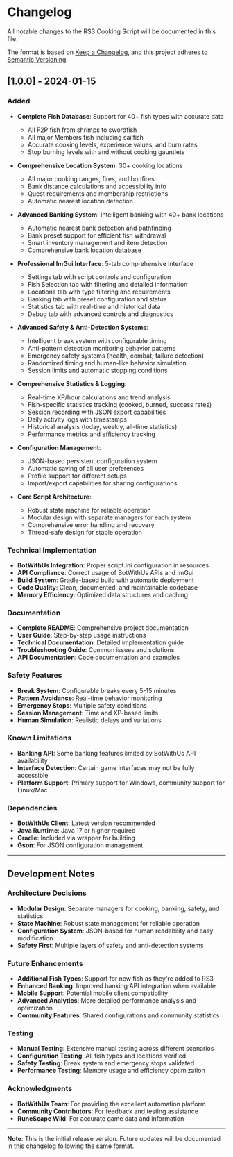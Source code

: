# Changelog

All notable changes to the RS3 Cooking Script will be documented in this file.

The format is based on [Keep a Changelog](https://keepachangelog.com/en/1.0.0/),
and this project adheres to [Semantic Versioning](https://semver.org/spec/v2.0.0.html).

## [1.0.0] - 2024-01-15

### Added
- **Complete Fish Database**: Support for 40+ fish types with accurate data
  - All F2P fish from shrimps to swordfish
  - All major Members fish including sailfish
  - Accurate cooking levels, experience values, and burn rates
  - Stop burning levels with and without cooking gauntlets

- **Comprehensive Location System**: 30+ cooking locations
  - All major cooking ranges, fires, and bonfires
  - Bank distance calculations and accessibility info
  - Quest requirements and membership restrictions
  - Automatic nearest location detection

- **Advanced Banking System**: Intelligent banking with 40+ bank locations
  - Automatic nearest bank detection and pathfinding
  - Bank preset support for efficient fish withdrawal
  - Smart inventory management and item detection
  - Comprehensive bank location database

- **Professional ImGui Interface**: 5-tab comprehensive interface
  - Settings tab with script controls and configuration
  - Fish Selection tab with filtering and detailed information
  - Locations tab with type filtering and requirements
  - Banking tab with preset configuration and status
  - Statistics tab with real-time and historical data
  - Debug tab with advanced controls and diagnostics

- **Advanced Safety & Anti-Detection Systems**:
  - Intelligent break system with configurable timing
  - Anti-pattern detection monitoring behavior patterns
  - Emergency safety systems (health, combat, failure detection)
  - Randomized timing and human-like behavior simulation
  - Session limits and automatic stopping conditions

- **Comprehensive Statistics & Logging**:
  - Real-time XP/hour calculations and trend analysis
  - Fish-specific statistics tracking (cooked, burned, success rates)
  - Session recording with JSON export capabilities
  - Daily activity logs with timestamps
  - Historical analysis (today, weekly, all-time statistics)
  - Performance metrics and efficiency tracking

- **Configuration Management**:
  - JSON-based persistent configuration system
  - Automatic saving of all user preferences
  - Profile support for different setups
  - Import/export capabilities for sharing configurations

- **Core Script Architecture**:
  - Robust state machine for reliable operation
  - Modular design with separate managers for each system
  - Comprehensive error handling and recovery
  - Thread-safe design for stable operation

### Technical Implementation
- **BotWithUs Integration**: Proper script.ini configuration in resources
- **API Compliance**: Correct usage of BotWithUs APIs and ImGui
- **Build System**: Gradle-based build with automatic deployment
- **Code Quality**: Clean, documented, and maintainable codebase
- **Memory Efficiency**: Optimized data structures and caching

### Documentation
- **Complete README**: Comprehensive project documentation
- **User Guide**: Step-by-step usage instructions
- **Technical Documentation**: Detailed implementation guide
- **Troubleshooting Guide**: Common issues and solutions
- **API Documentation**: Code documentation and examples

### Safety Features
- **Break System**: Configurable breaks every 5-15 minutes
- **Pattern Avoidance**: Real-time behavior monitoring
- **Emergency Stops**: Multiple safety conditions
- **Session Management**: Time and XP-based limits
- **Human Simulation**: Realistic delays and variations

### Known Limitations
- **Banking API**: Some banking features limited by BotWithUs API availability
- **Interface Detection**: Certain game interfaces may not be fully accessible
- **Platform Support**: Primary support for Windows, community support for Linux/Mac

### Dependencies
- **BotWithUs Client**: Latest version recommended
- **Java Runtime**: Java 17 or higher required
- **Gradle**: Included via wrapper for building
- **Gson**: For JSON configuration management

---

## Development Notes

### Architecture Decisions
- **Modular Design**: Separate managers for cooking, banking, safety, and statistics
- **State Machine**: Robust state management for reliable operation
- **Configuration System**: JSON-based for human readability and easy modification
- **Safety First**: Multiple layers of safety and anti-detection systems

### Future Enhancements
- **Additional Fish Types**: Support for new fish as they're added to RS3
- **Enhanced Banking**: Improved banking API integration when available
- **Mobile Support**: Potential mobile client compatibility
- **Advanced Analytics**: More detailed performance analysis and optimization
- **Community Features**: Shared configurations and community statistics

### Testing
- **Manual Testing**: Extensive manual testing across different scenarios
- **Configuration Testing**: All fish types and locations verified
- **Safety Testing**: Break system and emergency stops validated
- **Performance Testing**: Memory usage and efficiency optimization

### Acknowledgments
- **BotWithUs Team**: For providing the excellent automation platform
- **Community Contributors**: For feedback and testing assistance
- **RuneScape Wiki**: For accurate game data and information

---

**Note**: This is the initial release version. Future updates will be documented in this changelog following the same format.
